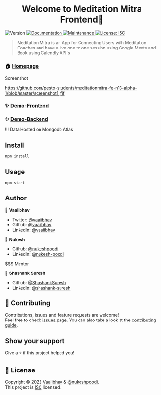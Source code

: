 <h1 align="center">Welcome to Meditation Mitra Frontend👋</h1>
<p>
  <img alt="Version" src="https://img.shields.io/badge/version-2.0.0-blue.svg?cacheSeconds=2592000" />
  <a href="https://github.com/pesto-students/meditationmitra-fe-n13-alpha-1#readme" target="_blank">
    <img alt="Documentation" src="https://img.shields.io/badge/documentation-yes-brightgreen.svg" />
  </a>
  <a href="https://github.com/pesto-students/meditationmitra-fe-n13-alpha-1/graphs/commit-activity" target="_blank">
    <img alt="Maintenance" src="https://img.shields.io/badge/Maintained%3F-yes-green.svg" />
  </a>
  <a href="https://github.com/pesto-students/meditationmitra-fe-n13-alpha-1/blob/master/LICENSE" target="_blank">
    <img alt="License: ISC" src="https://img.shields.io/github/license/vaaiibhav/Meditation Mitra" />
  </a>
</p>


> Meditation Mitra is an App for Connecting Users with Meditation Coaches and have a live one to one session using Google Meets and Book using Calendly API's

### 🏠 [Homepage](https://github.com/pesto-students/meditationmitra-fe-n13-alpha-1#readme)

Screenshot

https://github.com/pesto-students/meditationmitra-fe-n13-alpha-1/blob/master/screenshot1.jfif


### ✨ [Demo-Frontend](https://meditationmitra.herokuapp.com/)
### ✨ [Demo-Backend](https://meditation-mitra.herokuapp.com/)
!!! Data Hosted on Mongodb Atlas

## Install

```sh
npm install
```

## Usage

```sh
npm start
```



## Author

👤 **Vaaiibhav**

* Twitter: [@vaaiibhav](https://twitter.com/vaaiibhav)
* Github: [@vaaiibhav](https://github.com/vaaiibhav)
* LinkedIn: [@vaaiibhav](https://www.linkedin.com/in/vaaiibhav/)


👤 **Nukesh**

* Github: [@nukeshpoodi](https://github.com/Nukeshpoodi)
* LinkedIn: [@nukesh-poodi](https://www.linkedin.com/in/nukesh-poodi-03749355)

$$$ Mentor

👤 **Shashank Suresh**

* Github: [@ShashankSuresh](https://github.com/ShashankSuresh)
* LinkedIn: [@shashank-suresh](https://in.linkedin.com/in/shashank-suresh)


## 🤝 Contributing

Contributions, issues and feature requests are welcome!<br />Feel free to check [issues page](https://github.com/pesto-students/meditationmitra-fe-n13-alpha-1/issues). You can also take a look at the [contributing guide](https://github.com/pesto-students/meditationmitra-fe-n13-alpha-1/blob/master/CONTRIBUTING.md).

## Show your support

Give a ⭐️ if this project helped you!

## 📝 License

Copyright © 2022 [Vaaiibhav](https://github.com/vaaiibhav) & [@nukeshpoodi](https://github.com/Nukeshpoodi).<br />
This project is [ISC](https://github.com/pesto-students/meditationmitra-fe-n13-alpha-1/blob/master/LICENSE) licensed.


